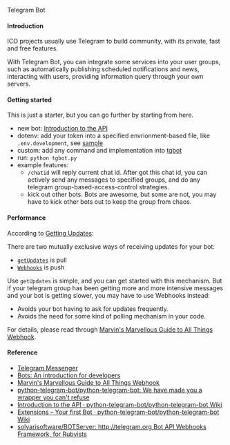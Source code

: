 Telegram Bot

#### Introduction

ICO projects usually use Telegram to build community, with its private, fast and free features.

With Telegram Bot, you can integrate some services into your user groups, such as automatically publishing scheduled notifications and news, interacting with users, providing information query through your own servers.

#### Getting started

This is just a starter, but you can go further by starting from here.

- new bot: [Introduction to the API](https://github.com/python-telegram-bot/python-telegram-bot/wiki/Introduction-to-the-API)
- dotenv: add your token into a specified envrionment-based file, like `.env.development`, see [sample](.env.sample)
- custom: add any command and implementation into [tgbot](tgbot.py)
- run: ```python tgbot.py```
- example features:
  - `/chatid` will reply current chat id. After got this chat id, you can actively send any messages to specified groups, and do any telegram group-based-access-control strategies.
  - kick out other bots. Bots are awesome, but some are not, you may have to kick other bots out to keep the group from chaos.

#### Performance

According to [Getting Updates](https://core.telegram.org/bots/api#getting-updates):

There are two mutually exclusive ways of receiving updates for your bot:
- [`getUpdates`](https://core.telegram.org/bots/api#getupdates) is pull
- [`Webhooks`](https://core.telegram.org/bots/api#setwebhook) is push

Use `getUpdates` is simple, and you can get started with this mechanism. But if your telegram group has been getting more and more intensive messages and your bot is getting slower, you may have to use Webhooks instead:
- Avoids your bot having to ask for updates frequently.
- Avoids the need for some kind of polling mechanism in your code.

For details, please read through [Marvin's Marvellous Guide to All Things Webhook](https://core.telegram.org/bots/webhooks).

#### Reference

- [Telegram Messenger](https://telegram.org/)
- [Bots: An introduction for developers](https://core.telegram.org/bots)
- [Marvin's Marvellous Guide to All Things Webhook](https://core.telegram.org/bots/webhooks)
- [python-telegram-bot/python-telegram-bot: We have made you a wrapper you can't refuse](https://github.com/python-telegram-bot/python-telegram-bot)
- [Introduction to the API · python-telegram-bot/python-telegram-bot Wiki](https://github.com/python-telegram-bot/python-telegram-bot/wiki/Introduction-to-the-API)
- [Extensions – Your first Bot · python-telegram-bot/python-telegram-bot Wiki](https://github.com/python-telegram-bot/python-telegram-bot/wiki/Extensions-%E2%80%93-Your-first-Bot)
- [solyarisoftware/BOTServer: http://telegram.org Bot API Webhooks Framework, for Rubyists](https://github.com/solyarisoftware/BOTServer)

